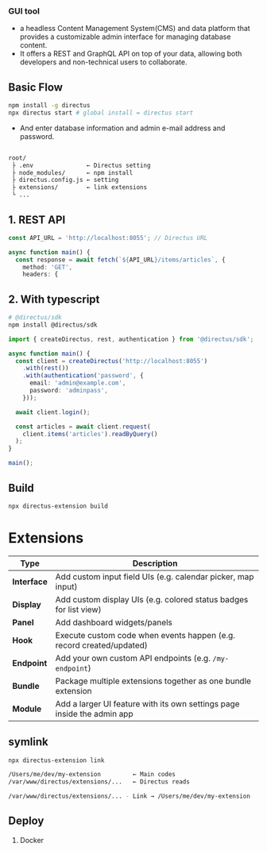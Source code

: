 ### GUI tool 

- a headless Content Management System(CMS) and data platform that provides a customizable admin interface for managing database content.
- It offers a REST and GraphQL API on top of your data, allowing both developers and non-technical users to collaborate. 

## Basic Flow
```bash
npm install -g directus
npx directus start # global install = directus start
```
* And enter database information and admin e-mail address and password.
```txt

root/
 ├ .env               ← Directus setting
 ├ node_modules/      ← npm install
 ├ directus.config.js ← setting
 ├ extensions/        ← link extensions
 └ ...
```


## 1. REST API
```ts
const API_URL = 'http://localhost:8055'; // Directus URL

async function main() {
  const response = await fetch(`${API_URL}/items/articles`, {
    method: 'GET',
    headers: {
```

## 2. With typescript

```bash
# @directus/sdk
npm install @directus/sdk
```

```ts
import { createDirectus, rest, authentication } from '@directus/sdk';

async function main() {
  const client = createDirectus('http://localhost:8055')
    .with(rest())
    .with(authentication('password', {
      email: 'admin@example.com',
      password: 'adminpass',
    }));

  await client.login();

  const articles = await client.request(
    client.items('articles').readByQuery()
  );
}

main();
```
## Build

```bash
npx directus-extension build
```

# Extensions

| Type          | Description                                                             |
| ------------- | ----------------------------------------------------------------------- |
| **Interface** | Add custom input field UIs (e.g. calendar picker, map input)            |
| **Display**   | Add custom display UIs (e.g. colored status badges for list view)       |
| **Panel**     | Add dashboard widgets/panels                                            |
| **Hook**      | Execute custom code when events happen (e.g. record created/updated)    |
| **Endpoint**  | Add your own custom API endpoints (e.g. `/my-endpoint`)                 |
| **Bundle**    | Package multiple extensions together as one bundle extension            |
| **Module**    | Add a larger UI feature with its own settings page inside the admin app |


## symlink

```bash
npx directus-extension link
```
```bash
/Users/me/dev/my-extension         ← Main codes
/var/www/directus/extensions/...   ← Directus reads

/var/www/directus/extensions/... - Link → /Users/me/dev/my-extension

```
## Deploy

1. Docker
